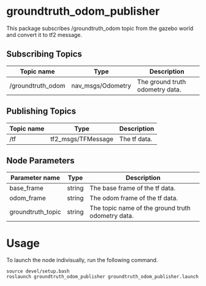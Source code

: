 # groundtruth_odom_publisher
This package subscribes /groundtruth_odom topic from the gazebo world and convert it to tf2 message.


## Subscribing Topics

| Topic name      | Type                 | Description                                                  |
| --------------- | -------------------- | ------------------------------------------------------------ |
| /groundtruth_odom | nav_msgs/Odometry | The ground truth odometry data. |


## Publishing Topics

| Topic name      | Type              | Description                                                  |
| --------------- | ----------------- | ------------------------------------------------------------ |
| /tf | tf2_msgs/TFMessage | The tf data. |


## Node Parameters
| Parameter name               | Type   | Description                                                  |
| ---------------------------- | ------ | ------------------------------------------------------------ |
|base_frame| string | The base frame of the tf data. |
|odom_frame| string | The odom frame of the tf data. |
|groundtruth_topic| string | The topic name of the ground truth odometry data. |


# Usage
To launch the node indivisually, run the following command.
```
source devel/setup.bash
roslaunch groundtruth_odom_publisher groundtruth_odom_publisher.launch
```

